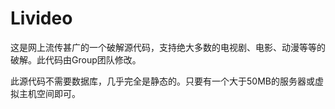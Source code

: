 # Livideo
<p>这是网上流传甚广的一个破解源代码，支持绝大多数的电视剧、电影、动漫等等的破解。此代码由Group团队修改。</p>
<p>此源代码不需要数据库，几乎完全是静态的。只要有一个大于50MB的服务器或虚拟主机空间即可。</p>
